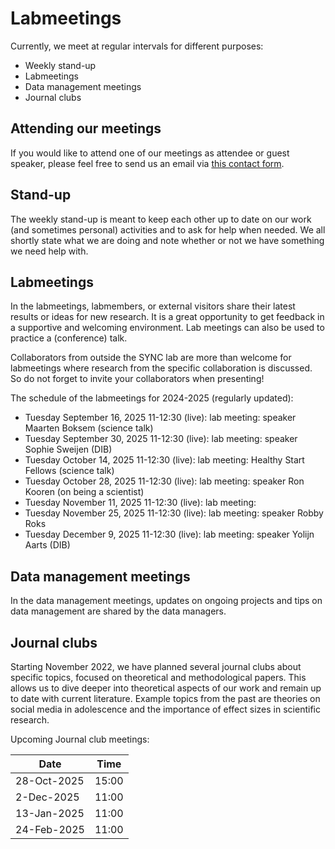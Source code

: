 # Labmeetings

Currently, we meet at regular intervals for different purposes:

<ul>

<li>Weekly stand-up</li>

<li>Labmeetings</li>

<li>Data management meetings</li>

<li>Journal clubs</li>

</ul>

## Attending our meetings

If you would like to attend one of our meetings as attendee or guest speaker, please feel free to send us an email via [this contact form](https://erasmus-synclab.nl/contact/).

## Stand-up

The weekly stand-up is meant to keep each other up to date on our work (and sometimes personal) activities and to ask for help when needed. We all shortly state what we are doing and note whether or not we have something we need help with.

## Labmeetings

In the labmeetings, labmembers, or external visitors share their latest results or ideas for new research. It is a great opportunity to get feedback in a supportive and welcoming environment. Lab meetings can also be used to practice a (conference) talk.

Collaborators from outside the SYNC lab are more than welcome for labmeetings where research from the specific collaboration is discussed. So do not forget to invite your collaborators when presenting!

The schedule of the labmeetings for 2024-2025 (regularly updated):

<ul>

<li>Tuesday September 16, 2025 11-12:30 (live): lab meeting: speaker Maarten Boksem (science talk) </li>

<li>Tuesday September 30, 2025 11-12:30 (live): lab meeting: speaker Sophie Sweijen (DIB) </li>

<li>Tuesday October 14, 2025 11-12:30 (live): lab meeting: Healthy Start Fellows (science talk) </li>

<li>Tuesday October 28, 2025 11-12:30 (live): lab meeting: speaker Ron Kooren (on being a scientist) </li>

<li>Tuesday November 11, 2025 11-12:30 (live): lab meeting:  </li>
<li>Tuesday November 25, 2025 11-12:30 (live): lab meeting: speaker Robby Roks</li>

<li>Tuesday December 9, 2025 11-12:30 (live): lab meeting: speaker Yolijn Aarts (DIB) </li>

</ul>

## Data management meetings

In the data management meetings, updates on ongoing projects and tips on data management are shared by the data managers.


## Journal clubs

Starting November 2022, we have planned several journal clubs about specific topics, focused on theoretical and methodological papers. This allows us to dive deeper into theoretical aspects of our work and remain up to date with current literature. Example topics from the past are theories on social media in adolescence and the importance of effect sizes in scientific research.

Upcoming Journal club meetings:

| Date         | Time  |
|--------------|-------|
| 28-Oct-2025  | 15:00 |
| 2-Dec-2025   | 11:00 |
| 13-Jan-2025  | 11:00 |
| 24-Feb-2025  | 11:00 |

